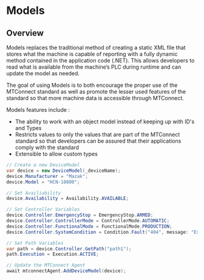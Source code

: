 # Models

## Overview
Models replaces the traditional method of creating a static XML file that stores what the machine is capable of reporting with a fully dynamic method contained in the application code (.NET). This allows developers to read what is available from the machine’s PLC during runtime and can update the model as needed.

The goal of using Models is to both encourage the proper use of the MTConnect standard as well as promote the lesser used features of the standard so that more machine data is accessible through MTConnect.

Models features include :

- The ability to work with an object model instead of keeping up with ID's and Types
- Restricts values to only the values that are part of the MTConnect standard so that developers can be assured that their applications comply with the standard
- Extensible to allow custom types

```c#
// Create a new DeviceModel
var device = new DeviceModel(_deviceName);
device.Manufacturer = "Mazak";
device.Model = "HCN-10800";

// Set Availiability
device.Availability = Availability.AVAILABLE;

// Set Controller Variables
device.Controller.EmergencyStop = EmergencyStop.ARMED;
device.Controller.ControllerMode = ControllerMode.AUTOMATIC;
device.Controller.FunctionalMode = FunctionalMode.PRODUCTION;
device.Controller.SystemCondition = Condition.Fault("404", message: "Example Alarm Code");

// Set Path Variables
var path = device.Controller.GetPath("path1");
path.Execution = Execution.ACTIVE;

// Update the MTConnect Agent
await mtconnectAgent.AddDeviceModel(device);
```
